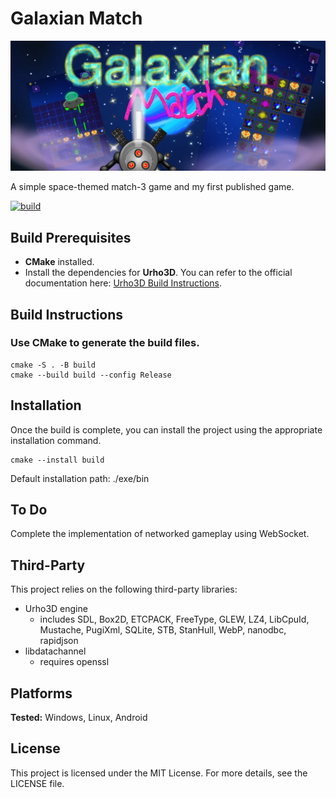 # Galaxian Match

![presentation.webp](bin/Data/2D/presentation.webp)

A simple space-themed match-3 game and my first published game. 

[![build](../../actions/workflows/cmake-multi-platform.yml/badge.svg?branch=master)](../../actions/workflows/cmake-multi-platform.yml)


## Build Prerequisites

- **CMake** installed.
- Install the dependencies for **Urho3D**. You can refer to the official documentation here: [Urho3D Build Instructions](https://u3d.io/docs/_building.html).



## Build Instructions

### Use CMake to generate the build files.

    cmake -S . -B build
    cmake --build build --config Release


## Installation

Once the build is complete, you can install the project using the appropriate installation command.

    cmake --install build

Default installation path: ./exe/bin



## To Do

Complete the implementation of networked gameplay using WebSocket.



## Third-Party

This project relies on the following third-party libraries:

- Urho3D engine
    - includes SDL, Box2D, ETCPACK, FreeType, GLEW, LZ4, LibCpuId, Mustache, PugiXml, SQLite, STB, StanHull, WebP, nanodbc, rapidjson
- libdatachannel
    - requires openssl



## Platforms

**Tested:** Windows, Linux, Android



## License

This project is licensed under the MIT License. For more details, see the LICENSE file.
